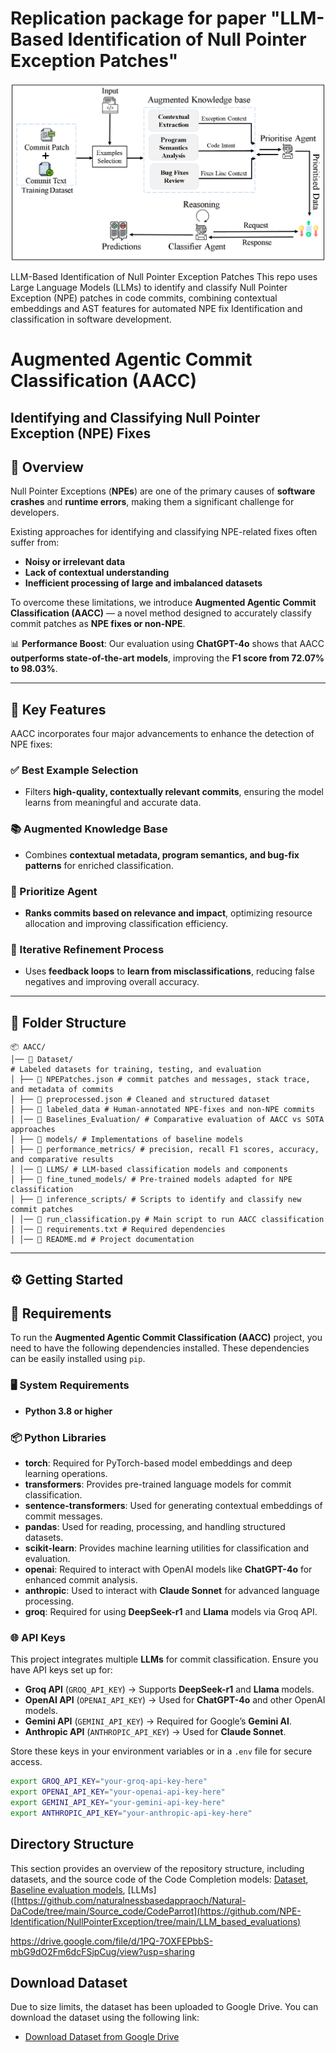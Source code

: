# Replication package for paper "LLM-Based Identification of Null Pointer Exception Patches"

![AACC Proposed Approach](AACC%20Proposed%20Approach.png)

LLM-Based Identification of Null Pointer Exception Patches This repo uses Large Language Models (LLMs) to identify and classify Null Pointer Exception (NPE) patches in code commits, combining contextual embeddings and AST features for automated NPE fix Identification and classification in software development.

# Augmented Agentic Commit Classification (AACC)  
## Identifying and Classifying Null Pointer Exception (NPE) Fixes  

## 🚀 Overview  

Null Pointer Exceptions (**NPEs**) are one of the primary causes of **software crashes** and **runtime errors**, making them a significant challenge for developers.  

Existing approaches for identifying and classifying NPE-related fixes often suffer from:  
- **Noisy or irrelevant data**  
- **Lack of contextual understanding**  
- **Inefficient processing of large and imbalanced datasets**  

To overcome these limitations, we introduce **Augmented Agentic Commit Classification (AACC)** — a novel method designed to accurately classify commit patches as **NPE fixes or non-NPE**.  

📊 **Performance Boost**: Our evaluation using **ChatGPT-4o** shows that AACC **outperforms state-of-the-art models**, improving the **F1 score from 72.07% to 98.03%**.

---

## 🔑 Key Features  

AACC incorporates four major advancements to enhance the detection of NPE fixes:  

### ✅ Best Example Selection  
- Filters **high-quality, contextually relevant commits**, ensuring the model learns from meaningful and accurate data.  

### 📚 Augmented Knowledge Base  
- Combines **contextual metadata, program semantics, and bug-fix patterns** for enriched classification.  

### 🎯 Prioritize Agent  
- **Ranks commits based on relevance and impact**, optimizing resource allocation and improving classification efficiency.  

### 🔄 Iterative Refinement Process  
- Uses **feedback loops** to **learn from misclassifications**, reducing false negatives and improving overall accuracy.  

---

## 📁 Folder Structure  
```
📦 AACC/
│── 📂 Dataset/
# Labeled datasets for training, testing, and evaluation
│ ├── 📝 NPEPatches.json # commit patches and messages, stack trace, and metadata of commits
│ ├── 📝 preprocessed.json # Cleaned and structured dataset
│ ├── 📝 labeled_data # Human-annotated NPE-fixes and non-NPE commits
│ │── 📂 Baselines_Evaluation/ # Comparative evaluation of AACC vs SOTA approaches
│ ├── 📜 models/ # Implementations of baseline models
│ ├── 📜 performance_metrics/ # precision, recall F1 scores, accuracy, and comparative results
│ │── 📂 LLMS/ # LLM-based classification models and components
│ ├── 🤖 fine_tuned_models/ # Pre-trained models adapted for NPE classification
│ ├── 📜 inference_scripts/ # Scripts to identify and classify new commit patches
│ │── 📜 run_classification.py # Main script to run AACC classification
│ │── 📜 requirements.txt # Required dependencies
│ │── 📜 README.md # Project documentation
```

---
## ⚙️ Getting Started  
## 📌 Requirements  

To run the **Augmented Agentic Commit Classification (AACC)** project, you need to have the following dependencies installed. These dependencies can be easily installed using `pip`.  

### 🖥️ System Requirements  
- **Python 3.8 or higher**  

### 📦 Python Libraries  
- **torch**: Required for PyTorch-based model embeddings and deep learning operations.  
- **transformers**: Provides pre-trained language models for commit classification.  
- **sentence-transformers**: Used for generating contextual embeddings of commit messages.  
- **pandas**: Used for reading, processing, and handling structured datasets.  
- **scikit-learn**: Provides machine learning utilities for classification and evaluation.  
- **openai**: Required to interact with OpenAI models like **ChatGPT-4o** for enhanced commit analysis.  
- **anthropic**: Used to interact with **Claude Sonnet** for advanced language processing.  
- **groq**: Required for using **DeepSeek-r1** and **Llama** models via Groq API.  

### 🌐 API Keys  
This project integrates multiple **LLMs** for commit classification. Ensure you have API keys set up for:  

- **Groq API** (`GROQ_API_KEY`) → Supports **DeepSeek-r1** and **Llama** models.  
- **OpenAI API** (`OPENAI_API_KEY`) → Used for **ChatGPT-4o** and other OpenAI models.  
- **Gemini API** (`GEMINI_API_KEY`) → Required for Google’s **Gemini AI**.  
- **Anthropic API** (`ANTHROPIC_API_KEY`) → Used for **Claude Sonnet**.  

Store these keys in your environment variables or in a `.env` file for secure access.

```bash
export GROQ_API_KEY="your-groq-api-key-here"
export OPENAI_API_KEY="your-openai-api-key-here"
export GEMINI_API_KEY="your-gemini-api-key-here"
export ANTHROPIC_API_KEY="your-anthropic-api-key-here"
```

## Directory Structure

This section provides an overview of the repository structure, including datasets, and the source code of the Code Completion models: [Dataset](https://drive.google.com/file/d/1PQ-7OXFEPbbS-mbG9dO2Fm6dcFSjpCug/view?usp=sharing), [Baseline evaluation models](https://github.com/NPE-Identification/NullPointerException/tree/main/Baselines), [LLMs]([https://github.com/naturalnessbasedappraoch/Natural-DaCode/tree/main/Source_code/CodeParrot](https://github.com/NPE-Identification/NullPointerException/tree/main/LLM_based_evaluations)

https://drive.google.com/file/d/1PQ-7OXFEPbbS-mbG9dO2Fm6dcFSjpCug/view?usp=sharing

## Download Dataset

Due to size limits, the dataset has been uploaded to Google Drive. You can download the dataset using the following link:

- [Download Dataset from Google Drive](https://drive.google.com/file/d/1PQ-7OXFEPbbS-mbG9dO2Fm6dcFSjpCug/view?usp=sharing)
  
